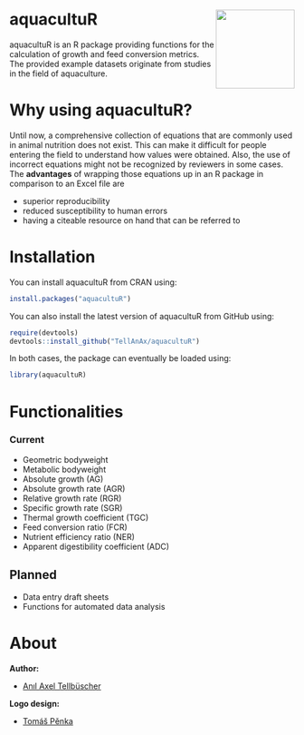 
<!-- README.md is generated from README.Rmd. Please edit that file -->

# aquacultuR <img src="man/figures/logo.png" align="right" height="139" alt="" />

aquacultuR is an R package providing functions for the calculation of
growth and feed conversion metrics. The provided example datasets
originate from studies in the field of aquaculture.

# Why using aquacultuR?

Until now, a comprehensive collection of equations that are commonly
used in animal nutrition does not exist. This can make it difficult for
people entering the field to understand how values were obtained. Also,
the use of incorrect equations might not be recognized by reviewers in
some cases. The **advantages** of wrapping those equations up in an R
package in comparison to an Excel file are

- superior reproducibility
- reduced susceptibility to human errors
- having a citeable resource on hand that can be referred to

# Installation

You can install aquacultuR from CRAN using:

``` r
install.packages("aquacultuR")
```

You can also install the latest version of aquacultuR from GitHub using:

``` r
require(devtools)
devtools::install_github("TellAnAx/aquacultuR")
```

In both cases, the package can eventually be loaded using:

``` r
library(aquacultuR)
```

# Functionalities

### Current

- Geometric bodyweight
- Metabolic bodyweight
- Absolute growth (AG)
- Absolute growth rate (AGR)
- Relative growth rate (RGR)
- Specific growth rate (SGR)
- Thermal growth coefficient (TGC)
- Feed conversion ratio (FCR)
- Nutrient efficiency ratio (NER)
- Apparent digestibility coefficient (ADC)

## Planned

- Data entry draft sheets
- Functions for automated data analysis

# About

**Author:**

- [Anıl Axel Tellbüscher](https://anil.tellbuescher.online)

**Logo design:**

- [Tomáš Pěnka](https://www.linkedin.com/in/tomáš-pěnka-a25866287/)
